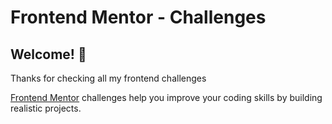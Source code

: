 # Frontend Mentor - Challenges

## Welcome! 👋

Thanks for checking all my frontend challenges

[Frontend Mentor](https://www.frontendmentor.io) challenges help you improve your coding skills by building realistic projects.
